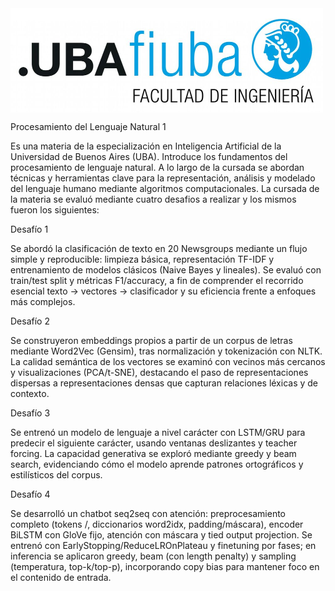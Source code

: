 <img src="https://github.com/hernancontigiani/ceia_memorias_especializacion/raw/master/Figures/logoFIUBA.jpg" width="500" align="center">

Procesamiento del Lenguaje Natural 1

Es una materia de la especialización en Inteligencia Artificial de la Universidad de Buenos Aires (UBA). 
Introduce los fundamentos del procesamiento de lenguaje natural. A lo largo de la cursada se abordan técnicas y herramientas clave para la representación, análisis y modelado del lenguaje humano mediante algoritmos computacionales.
La cursada de la materia se evaluó mediante cuatro desafios a realizar y los mismos fueron los siguientes: 

Desafío 1

Se abordó la clasificación de texto en 20 Newsgroups mediante un flujo simple y reproducible: limpieza básica, representación TF-IDF y entrenamiento de modelos clásicos (Naive Bayes y lineales). Se evaluó con train/test split y métricas F1/accuracy, a fin de comprender el recorrido esencial texto → vectores → clasificador y su eficiencia frente a enfoques más complejos.

Desafío 2

Se construyeron embeddings propios a partir de un corpus de letras mediante Word2Vec (Gensim), tras normalización y tokenización con NLTK. La calidad semántica de los vectores se examinó con vecinos más cercanos y visualizaciones (PCA/t-SNE), destacando el paso de representaciones dispersas a representaciones densas que capturan relaciones léxicas y de contexto.

Desafío 3

Se entrenó un modelo de lenguaje a nivel carácter con LSTM/GRU para predecir el siguiente carácter, usando ventanas deslizantes y teacher forcing. La capacidad generativa se exploró mediante greedy y beam search, evidenciando cómo el modelo aprende patrones ortográficos y estilísticos del corpus.

Desafío 4

Se desarrolló un chatbot seq2seq con atención: preprocesamiento completo (tokens <sos>/<eos>, diccionarios word2idx, padding/máscara), encoder BiLSTM con GloVe fijo, atención con máscara y tied output projection. Se entrenó con EarlyStopping/ReduceLROnPlateau y finetuning por fases; en inferencia se aplicaron greedy, beam (con length penalty) y sampling (temperatura, top-k/top-p), incorporando copy bias para mantener foco en el contenido de entrada.
